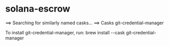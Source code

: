 # solana-escrow
==> Searching for similarly named casks...
==> Casks
git-credential-manager

To install git-credential-manager, run:
  brew install --cask git-credential-manager
